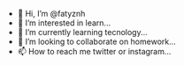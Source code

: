 - 👋 Hi, I’m @fatyznh
- 👀 I’m interested in learn...
- 🌱 I’m currently learning tecnology...
- 💞️ I’m looking to collaborate on homework...
- 📫 How to reach me twitter or instagram...

<!---
fatyznh/fatyznh is a ✨ special ✨ repository because its `README.md` (this file) appears on your GitHub profile.
You can click the Preview link to take a look at your changes.
--->

